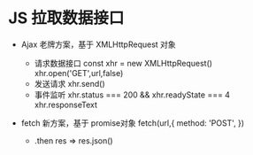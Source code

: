 # JS 拉取数据接口

- Ajax 老牌方案，基于 XMLHttpRequest 对象
  - 请求数据接口
    const xhr = new XMLHttpRequest()
    xhr.open('GET',url,false)
  - 发送请求
    xhr.send()
  - 事件监听
    xhr.status === 200 && xhr.readyState === 4
    xhr.responseText

- fetch 新方案，基于 promise对象
  fetch(url,{
    method: 'POST',
  })
  - .then res => res.json()